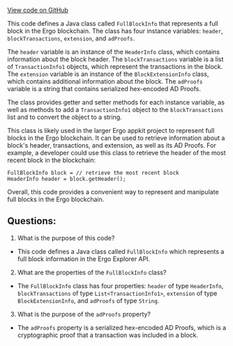 [View code on GitHub](https://github.com/ergoplatform/ergo-appkit/java-client-generated/src/main/java/org/ergoplatform/explorer/client/model/FullBlockInfo.java)

This code defines a Java class called `FullBlockInfo` that represents a full block in the Ergo blockchain. The class has four instance variables: `header`, `blockTransactions`, `extension`, and `adProofs`. 

The `header` variable is an instance of the `HeaderInfo` class, which contains information about the block header. The `blockTransactions` variable is a list of `TransactionInfo1` objects, which represent the transactions in the block. The `extension` variable is an instance of the `BlockExtensionInfo` class, which contains additional information about the block. The `adProofs` variable is a string that contains serialized hex-encoded AD Proofs.

The class provides getter and setter methods for each instance variable, as well as methods to add a `TransactionInfo1` object to the `blockTransactions` list and to convert the object to a string.

This class is likely used in the larger Ergo appkit project to represent full blocks in the Ergo blockchain. It can be used to retrieve information about a block's header, transactions, and extension, as well as its AD Proofs. For example, a developer could use this class to retrieve the header of the most recent block in the blockchain:

```
FullBlockInfo block = // retrieve the most recent block
HeaderInfo header = block.getHeader();
```

Overall, this code provides a convenient way to represent and manipulate full blocks in the Ergo blockchain.
## Questions: 
 1. What is the purpose of this code?
- This code defines a Java class called `FullBlockInfo` which represents a full block information in the Ergo Explorer API.

2. What are the properties of the `FullBlockInfo` class?
- The `FullBlockInfo` class has four properties: `header` of type `HeaderInfo`, `blockTransactions` of type `List<TransactionInfo1>`, `extension` of type `BlockExtensionInfo`, and `adProofs` of type `String`.

3. What is the purpose of the `adProofs` property?
- The `adProofs` property is a serialized hex-encoded AD Proofs, which is a cryptographic proof that a transaction was included in a block.